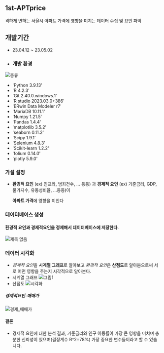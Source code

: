 ## 1st-APTprice
격하게 변하는 서울시 아파트 가격에 영향을 미치는 데이터 수집 및 요인 파악
## 개발기간
* 23.04.12 ~ 23.05.02

* ### 개발 환경

![종류](https://user-images.githubusercontent.com/127808906/235382737-7daa8bf7-ba0c-412b-932c-e3852eb71dbc.png)

- 'Python 3.9.13'
- 'R 4.2.3'
- 'Git 2.40.0.windows.1'
- 'R studio 2023.03.0+386'
- 'ERwin Data Modeler r7'
- 'MariaDB 10.11.1'
- 'Numpy 1.21.5'
- 'Pandas 1.4.4'
- 'matplotlib 3.5.2'
- 'seaborn 0.11.2'
- 'Scipy 1.9.1'
- 'Selenium 4.8.3'
- 'Scikit-learn 1.2.2'
- 'folium 0.14.0'
- 'plotly 5.9.0'
### 가설 설정

- **환경적 요인** (ex) 인프라, 범죄건수, ... 등등) 과 **경제적 요인** (ex) 기준금리, GDP, 물가지수, 유동성비율, ...등등)이

     **아파트 가격**에 영향을 미친다
### 데이터베이스 생성

#### 환경적 요인과 경제적요인을 정제해서 데이터베이스에 저장한다.
![제목 없음](https://user-images.githubusercontent.com/127808906/235381834-59ce0bfa-e78b-4c6c-bd78-e0b45b3a267e.png)


### 데이터 시각화
- *경제적 요인*을 **시계열 그래프**로 알아보고 *환경적 요인*은 **산점도**로 알아봄으로써 서로 어떤 영향을 주는지 시각적으로 알아본다.
- 시계열 그래프
![그림1](https://user-images.githubusercontent.com/127808906/235381781-f1819a41-70c3-4081-8474-11c3ce04e250.png)
- 산점도
![시각화](https://user-images.githubusercontent.com/127808906/235383471-19c0b45f-da6b-498c-817a-d7974835ab27.png)
##### 경제적요인-매매가

![경제_매매가](https://user-images.githubusercontent.com/129472378/235405113-740266c9-beab-4117-a586-90a8762a472b.PNG)
#### 결론

- 경제적 요인에 대한 분석 결과, 기준금리와 인구 이동률이 가장 큰 영향을 미치며 충분한 신뢰성이 있으며(결정계수 R^2=78%) 가장 중요한 변수들이라고 할 수 있습니다.
